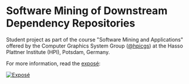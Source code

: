 # Software Mining of Downstream Dependency Repositories

Student project as part of the course "Software Mining and Applications" offered by the Computer Graphics System Group ([@hpicgs](https://github.com/hpicgs)) at the Hasso Plattner Institute (HPI), Potsdam, Germany.

For more information, read the [exposé](./docs/exposé.md):

[![Exposé](https://github.com/LinqLover/downstream-repository-mining/actions/workflows/expos%C3%A9.yml/badge.svg?branch=master)](https://github.com/LinqLover/downstream-repository-mining/actions?query=branch%3Amaster)
